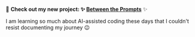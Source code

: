 📢 **Check out my new project: ✨ [Between the Prompts](https://betweentheprompts.com?ref=github-profile)** ✨

I am learning so much about AI-assisted coding these days that I couldn't resist documenting my journey 😉
